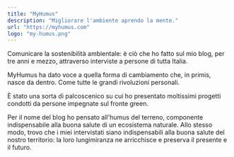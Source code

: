 ```yaml
---
title: "MyHumus"
description: "Migliorare l'ambiente aprendo la mente."
url: "https://myhumus.com"
logo: "my-humus.png"
---
```


Comunicare la sostenibilità ambientale: è ciò che ho fatto sul mio blog, per tre anni e mezzo, attraverso interviste a persone di tutta Italia.

MyHumus ha dato voce a quella forma di cambiamento che, in primis, nasce da dentro. Come tutte le grandi rivoluzioni personali.

È stato una sorta di palcoscenico su cui ho presentato moltissimi progetti condotti da persone impegnate sul fronte green.

Per il nome del blog ho pensato all'humus del terreno, componente indispensabile alla buona salute di un ecosistema naturale. Allo stesso modo, trovo che i miei intervistati siano indispensabili alla buona salute del nostro territorio: la loro lungimiranza ne arricchisce e preserva il presente e il futuro.
